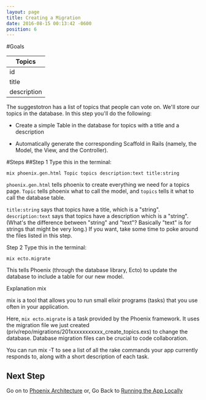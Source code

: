 ```yaml
---
layout: page
title: Creating a Migration
date: 2016-08-15 00:13:42 -0600
position: 6
---
```


#Goals
<table class="model-diagram">
<thead><tr><th>Topics</th></tr></thead>
<tbody>
<tr><td>id</td></tr>
<tr><td>title</td></tr>
<tr><td>description</td></tr>
</tbody>
</table>

The suggestotron has a list of topics that people can vote on. We'll store our topics in the database. In this step you'll do the following:

* Create a simple Table in the database for topics with a title and a description

* Automatically generate the corresponding Scaffold in Rails (namely, the Model, the View, and the Controller).

#Steps
##Step 1
Type this in the terminal:
```
mix phoenix.gen.html Topic topics description:text title:string
```
`phoenix.gen.html` tells phoenix to create everything we need for a topics page. `Topic` tells phoenix what to call the model, and `topics` tells it what to call the database table.

`title:string` says that topics have a title, which is a "string".
`description:text` says that topics have a description which is a "string". (What's the difference between "string" and "text"? Basically "text" is for strings that might be very long.)
If you want, take some time to poke around the files listed in this step.

Step 2
Type this in the terminal:
```
mix ecto.migrate
```
This tells Phoenix (through the database library, Ecto) to update the database to include a table for our new model.

Explanation
mix

mix is a tool that allows you to run small elixir programs (tasks) that you use often in your application.

Here, `mix ecto.migrate` is a task provided by the Phoenix framework. It uses the migration file we just created (priv/repo/migrations/201xxxxxxxxxxx_create_topics.exs) to change the database. Database migration files can be crucial to code collaboration.

You can run mix -T to see a list of all the rake commands your app currently responds to, along with a short description of each task.

## Next Step
Go on to [Phoenix Architecture](07-phoenix-architecture.html)
or,
Go Back to [Running the App Locally](05-running-the-application-locally.html)
